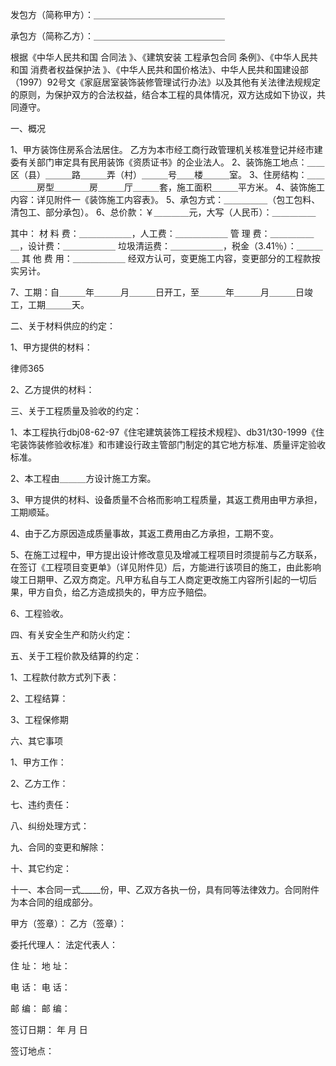 
 发包方（简称甲方）：＿＿＿＿＿＿＿＿＿＿＿＿＿＿＿ 
 
 承包方（简称乙方）：＿＿＿＿＿＿＿＿＿＿＿＿＿＿＿ 
 
 根据《中华人民共和国
合同法
》、《建筑安装
工程承包合同
条例》、《中华人民共和国
消费者权益保护法
》、《中华人民共和国价格法》、中华人民共和国建设部（1997）92号文《家庭居室装饰装修管理试行办法》以及其他有关法律法规规定的原则，为保护双方的合法权益，结合本工程的具体情况，双方达成如下协议，共同遵守。 
 
 一、概况 
 
 1、甲方装饰住房系合法居住。 
 乙方为本市经工商行政管理机关核准登记并经市建委有关部门审定具有民用装饰《资质证书》的企业法人。 
 2、装饰施工地点：＿＿区（县）＿＿＿路＿＿＿弄（村）＿＿＿号＿＿楼＿＿＿室。 
 3、住房结构：＿＿＿＿＿房型＿＿＿＿房＿＿＿厅＿＿＿套，施工面积＿＿＿平方米。 
 4、装饰施工内容：详见附件一《装饰施工内容表》。 
 5、承包方式：＿＿＿＿＿（包工包料、清包工、部分承包）。 
 6、总价款：￥＿＿＿＿元，大写（人民币）：＿＿＿＿＿ 
 
 其中： 
 材 料 费：＿＿＿＿＿＿，人工费：＿＿＿＿＿＿ 
 管 理 费：＿＿＿＿＿＿，设计费：＿＿＿＿＿＿ 
 垃圾清运费：＿＿＿＿＿＿，税金（3.41％）：＿＿＿＿ 
 其 他 费 用：＿＿＿＿＿＿ 
 经双方认可，变更施工内容，变更部分的工程款按实另计。 
 
 7、工期：自＿＿＿年＿＿＿月＿＿＿日开工，至＿＿＿年＿＿＿月＿＿＿日竣工，工期＿＿＿天。 
 
 二、关于材料供应的约定： 
 
 1、甲方提供的材料： 




 
律师365






 2、乙方提供的材料： 

 

 三、关于工程质量及验收的约定： 

 

 1、本工程执行dbj08-62-97《住宅建筑装饰工程技术规程》、db31/t30-1999《住宅装饰装修验收标准》和市建设行政主管部门制定的其它地方标准、质量评定验收标准。 

 2、本工程由＿＿＿方设计施工方案。 

 3、甲方提供的材料、设备质量不合格而影响工程质量，其返工费用由甲方承担，工期顺延。 

 4、由于乙方原因造成质量事故，其返工费用由乙方承担，工期不变。 

 5、在施工过程中，甲方提出设计修改意见及增减工程项目时须提前与乙方联系，在签订《工程项目变更单》（详见附件见）后，方能进行该项目的施工，由此影响竣工日期甲、乙双方商定。凡甲方私自与工人商定更改施工内容所引起的一切后果，甲方自负，给乙方造成损失的，甲方应予赔偿。 

 6、工程验收。 

 

 四、有关安全生产和防火约定： 

 

 五、关于工程价款及结算的约定： 

 

 1、工程款付款方式列下表： 

 2、工程结算： 

 3、工程保修期 

 

 六、其它事项 

 

 1、甲方工作： 

 2、乙方工作： 

 

 七、违约责任： 

 

 八、纠纷处理方式： 

 

 九、合同的变更和解除： 

 

 十、其它约定： 

 

 十一、本合同一式_____份，甲、乙双方各执一份，具有同等法律效力。合同附件为本合同的组成部分。 

 

 甲方（签章）： 乙方（签章）： 

 

 委托代理人： 法定代表人： 

 

 住 址： 地 址： 

 

 电 话： 电 话： 

 

 邮 编： 邮 编： 

 

 签订日期： 年 月 日 

 

 签订地点：

 


 

 
 
 
 
 
  


  
 

  


  


  
 
 
 
 

